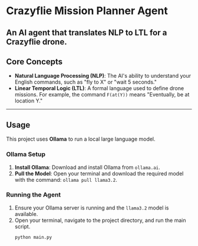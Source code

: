 # Crazyflie Mission Planner Agent

An AI agent that translates NLP to LTL for a Crazyflie drone.
-----

## Core Concepts

  * **Natural Language Processing (NLP)**: The AI's ability to understand your English commands, such as "fly to X" or "wait 5 seconds."
  * **Linear Temporal Logic (LTL)**: A formal language used to define drone missions. For example, the command `F(at(Y))` means "Eventually, be at location Y."

-----

## Usage

This project uses **Ollama** to run a local large language model.

### Ollama Setup

1.  **Install Ollama**: Download and install Ollama from `ollama.ai`.
2.  **Pull the Model**: Open your terminal and download the required model with the command: `ollama pull llama3.2`.

### Running the Agent

1.  Ensure your Ollama server is running and the `llama3.2` model is available.
2.  Open your terminal, navigate to the project directory, and run the main script.
    ```bash
    python main.py
    ```
